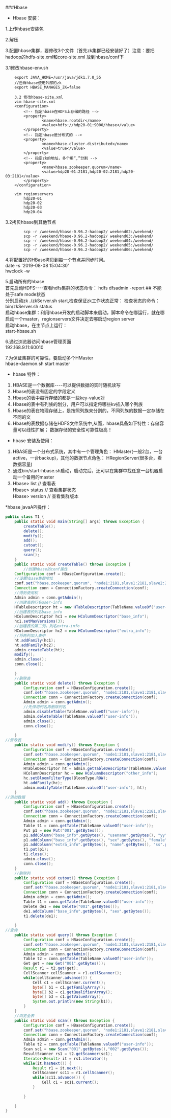 ###Hbase

* Hbase 安装：  



1.上传hbase安装包

2.解压

3.配置hbase集群，要修改3个文件（首先zk集群已经安装好了）注意：要把hadoop的hdfs-site.xml和core-site.xml 放到hbase/conf下
	
3.1修改hbase-env.sh
```
	export JAVA_HOME=/usr/java/jdk1.7.0_55
	//告诉hbase使用外部的zk
	export HBASE_MANAGES_ZK=false
	
	3.2 修改hbase-site.xml
	vim hbase-site.xml
	<configuration>
		<!-- 指定hbase在HDFS上存储的路径 -->
        <property>
                <name>hbase.rootdir</name>
                <value>hdfs://hdp20-01:9000/hbase</value>
        </property>
		<!-- 指定hbase是分布式的 -->
        <property>
                <name>hbase.cluster.distributed</name>
                <value>true</value>
        </property>
		<!-- 指定zk的地址，多个用“,”分割 -->
        <property>
                <name>hbase.zookeeper.quorum</name>
                <value>hdp20-01:2181,hdp20-02:2181,hdp20-03:2181</value>
        </property>
	</configuration>
	
	vim regionservers
		hdp20-01
		hdp20-02
		hdp20-03
		hdp20-04
```


3.2拷贝hbase到其他节点
```
		scp -r /weekend/hbase-0.96.2-hadoop2/ weekend02:/weekend/
		scp -r /weekend/hbase-0.96.2-hadoop2/ weekend03:/weekend/
		scp -r /weekend/hbase-0.96.2-hadoop2/ weekend04:/weekend/
		scp -r /weekend/hbase-0.96.2-hadoop2/ weekend05:/weekend/
		scp -r /weekend/hbase-0.96.2-hadoop2/ weekend06:/weekend/
```
		
4.将配置好的HBase拷贝到每一个节点并同步时间。  
date -s '2019-08-08 15:04:30'  
hwclock -w

5.启动所有的hbase  
	首先启动HDFS----查看hdfs集群的状态命令： hdfs dfsadmin -report   ## 不能处于safe mode状态  
	分别启动zk    ./zkServer.sh start,检查保证zk工作状态正常：  检查状态的命令： bin/zkServer.sh status  
	启动hbase集群：利用hbase开发的启动脚本来启动，脚本命令在哪运行，就在哪启动一个master，regionservers文件决定去哪启动region server  
	启动hbase，在主节点上运行：  
		start-hbase.sh  
		
6.通过浏览器访问hbase管理页面  
	192.168.9.11:60010
	
	
7.为保证集群的可靠性，要启动多个HMaster  
	hbase-daemon.sh start master
	

* hbase 特性：

1. HBASE是一个数据库----可以提供数据的实时随机读写   
2. Hbase的表没有固定的字段定义   
3. Hbase的表中每行存储的都是一些key-value对  
4. Hbase的表中有列族的划分，用户可以指定将哪些kv插入哪个列族  
5. Hbase的表在物理存储上，是按照列族来分割的，不同列族的数据一定存储在不同的文  
6. Hbase的表数据存储在HDFS文件系统中,从而，hbase具备如下特性：存储容量可以线性扩展； 数据存储的安全性可靠性极高！  

* hbase 安装及使用：  
1. HBASE是一个分布式系统，其中有一个管理角色：  HMaster(一般2台，一台active，一台backup)，其他的数据节点角色：  HRegionServer(很多台，看数据容量)  
2. 通过bin/start-hbase.sh启动，启动完后，还可以在集群中找任意一台机器启动一个备用的master  
3. Hbase> list     // 查看表  
Hbase> status   // 查看集群状态  
Hbase> version  // 查看集群版本  


*hbase javaAPI操作：

```java
public class T1 {
	public static void main(String[] args) throws Exception {
		createTable();
		delete();
		modify();
		add();
		cutout();
		query();
		scan();
	}
	public static void createTable() throws Exception {
		//创建hbase的conf属性
	Configuration conf = HBaseConfiguration.create();
	//设置hbase集群地址
	conf.set("hbase.zookeeper.quorum", "node1:2181,slave1:2181,slave2:2181");
	Connection conn = ConnectionFactory.createConnection(conf);
	//得到使用权
	Admin admin = conn.getAdmin();
	//创建表的行名user-info
	HTableDescriptor ht = new HTableDescriptor(TableName.valueOf("user-info"));
	//创建表的列名base_info
	HColumnDescriptor hc1 = new HColumnDescriptor("base_info");
	hc1.setMaxVersions(3);
	//创建表的第二列，列名extra-info
	HColumnDescriptor hc2 = new HColumnDescriptor("extra_info");
	//将两列加入表中
	ht.addFamily(hc1);
	ht.addFamily(hc2);
	admin.createTable(ht);
	modify();
	admin.close();
	conn.close();
		
	}
	//删除表
	public static void delete() throws Exception {
		Configuration conf = HBaseConfiguration.create();
		conf.set("hbase.zookeeper.quorum", "node1:2181,slave1:2181,slave2:2181");
		Connection conn = ConnectionFactory.createConnection(conf);
		Admin admin = conn.getAdmin();
		//先停用列名再删除列名
		admin.disableTable(TableName.valueOf("user-info"));
		admin.deleteTable(TableName.valueOf("user-info"));
		admin.close();
		conn.close();
			
	}
//修改表
	public static void modify() throws Exception {
		Configuration conf = HBaseConfiguration.create();
		conf.set("hbase.zookeeper.quorum", "node1:2181,slave1:2181,slave2:2181");
		Connection conn = ConnectionFactory.createConnection(conf);
		Admin admin = conn.getAdmin();
		HTableDescriptor ht = admin.getTableDescriptor(TableName.valueOf("user-info"));
		HColumnDescriptor hc = new HColumnDescriptor("other_info");
		hc.setBloomFilterType(BloomType.ROW);
		ht.addFamily(hc);
		admin.modifyTable(TableName.valueOf("user-info"), ht);
	}
//添加数据
	public static void add() throws Exception {
		Configuration conf = HBaseConfiguration.create();
		conf.set("hbase.zookeeper.quorum", "node1:2181,slave1:2181,slave2:2181");
		Connection conn = ConnectionFactory.createConnection(conf);
		Admin admin = conn.getAdmin();
		Table t1 = conn.getTable(TableName.valueOf("user-info"));
		Put p1 = new Put("001".getBytes());
		p1.addColumn("base_info".getBytes(), "usename".getBytes(), "yy".getBytes());
		p1.addColumn("base_info".getBytes(), "sex".getBytes(), "female".getBytes());
		p1.addColumn("extra_info".getBytes(), "name".getBytes(), "ss".getBytes());
		t1.put(p1);
		t1.close();
		admin.close();
		conn.close();
	}
	//删除列
	public static void cutout() throws Exception {
		Configuration conf = HBaseConfiguration.create();
		conf.set("hbase.zookeeper.quorum", "node1:2181,slave1:2181,slave2:2181");
		Connection conn = ConnectionFactory.createConnection(conf);
		Admin admin = conn.getAdmin();
		Table t1 = conn.getTable(TableName.valueOf("user-info"));
		Delete de1 = new Delete("001".getBytes());
		de1.addColumn("base_info".getBytes(), "sex".getBytes());
		t1.delete(de1);
		
	}
//查询
	public static void query() throws Exception {
		Configuration conf = HBaseConfiguration.create();
		conf.set("hbase.zookeeper.quorum", "node1:2181,slave1:2181,slave2:2181");
		Connection conn = ConnectionFactory.createConnection(conf);
		Admin admin = conn.getAdmin();
		Table t2 = conn.getTable(TableName.valueOf("user-info"));
		Get get = new Get("001".getBytes());
		Result r1 = t2.get(get);
		CellScanner cellScanner = r1.cellScanner();
		while(cellScanner.advance()) {
			Cell c1 = cellScanner.current();
			byte[] b1 = c1.getFamilyArray();
			byte[] b2 = c1.getQualifierArray();
			byte[] b3 = c1.getValueArray();
			System.out.println(new String(b1));
		}
	}
	//浏览全表
	public static void scan() throws Exception {
		Configuration conf = HBaseConfiguration.create();
		conf.set("hbase.zookeeper.quorum", "node1:2181,slave1:2181,slave2:2181");
		Connection conn = ConnectionFactory.createConnection(conf);
		Admin admin = conn.getAdmin();
		Table t2 = conn.getTable(TableName.valueOf("user-info"));
		Scan sc1 = new Scan("001".getBytes(),"002".getBytes());
		ResultScanner rs1 = t2.getScanner(sc1);
		Iterator<Result> it = rs1.iterator();
		while(it.hasNext()) {
			Result r1 = it.next();
			CellScanner sc11 = r1.cellScanner();
			while(sc11.advance()) {
				Cell c1 = sc11.current();
			}
			
		}
		
	}
}
```





